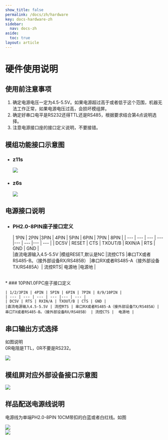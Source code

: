 ```yaml
---
show_title: false
permalink: /docs/zh/hardware
key: docs-hardware-zh
sidebar:
  nav: docs-zh
aside:
  toc: true
layout: article
---
```

# 硬件使用说明
## 使用前注意事项
1. 确定电源电压一定为4.5-5.5V。如果电源超过高于或者低于这个范围，机器无法工作正常，如果电源电压过高，会损坏模组屏。
2. 确定好串口电平是RS232还得TTL还是RS485，根据要求结合第4点说明选择。
3. 注意电源接口座的接口定义说明，不要接错。

## 模组功能接口示意图  
* ### z11s
  ![](https://ww1.sinaimg.cn/large/007i4MEmgy1g1clr2awpnj30yt0et4j3.jpg)
* ### z6s  
  ![](https://ww1.sinaimg.cn/large/007i4MEmgy1g1clqfwkcjj30yz0hpnlk.jpg) 
  
## 电源接口说明  
* ### PH2.0-8PIN座子接口定义

   | 1PIN | 2PIN |3PIN | 4PIN | 5PIN | 6PIN | 7PIN | 8PIN |
| --- | --- | --- | --- |--- | --- |--- | --- |
| DC5V | RESET | CTS | TXOUT/B | RXIN/A | RTS | GND | GND |  
|直流电源输入4.5-5.5V |模组RESET,默认是NC  |流控CTS  |串口TX或者RS485-B。（接外部设备RX/RS485B） |串口RX或者RS485-A（接外部设备TX/RS485A）| 流控RTS|  电源地 |电源地 |    

<br/>
*  ### 10PIN1.0FPC座子接口定义  

    | 1/2/3PIN | 4PIN | 5PIN | 6PIN | 7PIN | 8/9/10PIN | 
    | --- | --- | --- | --- |--- | --- |
    | DC5V | RTS | RXIN/A | TXOUT/B | CTS | GND |
    |直流电源输入4.5-5.5V | 流控RTS | 串口RX或者RS485-A（接外部设备TX/RS485A）| 串口TX或者RS485-B。（接外部设备RX/RS485B） | 流控CTS |  电源地 |  
    
    
    
## 串口输出方式选择  
如图说明  
0R电阻是TTL，0R不要是RS232。  

 ![](https://ae01.alicdn.com/kf/HTB15NSoNzTpK1RjSZKP7613UpXat.png) 
 
## 模组屏对应外部设备接口示意图

 ![](https://ww1.sinaimg.cn/large/007i4MEmgy1g1clpguw89j30pp0hfww1.jpg) 

## 样品配送电源线说明
 
 电源线为单端PH2.0-8PIN 10CM带扣的白蓝或者白红线。如图    
 
  ![](https://ww1.sinaimg.cn/large/007i4MEmgy1g1clo50x8qj30vo08nduv.jpg)   
  ![](https://ww1.sinaimg.cn/large/007i4MEmgy1g1clok917jj30dl03fjua.jpg) 
